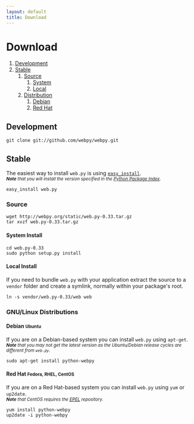 ```yaml
---
layout: default
title: Download
---
```


# Download

1.  [Development](#development)
1.  [Stable](#stable)
    1.  [Source](#source)
        1.  [System](#system)
        1.  [Local](#local)
    1.  [Distribution](#distribution)
        1.  [Debian](#debian)
        1.  [Red Hat](#red-hat)

<h2 id=development>Development</h2>

<pre><code><kbd>git clone git://github.com/webpy/webpy.git</kbd></code></pre>

<h2 id=stable>Stable</h2>

The easiest way to install `web.py` is using
<code>[easy_install](http://peak.telecommunity.com/DevCenter/EasyInstall)</code>.  
<em><small><strong>Note</strong> that you will install the version specified in the [Python Package Index](http://pypi.python.org/pypi/web.py).</small></em>

<pre><code><kbd>easy_install web.py</kbd></code></pre>

<h3 id=source>Source</h3>

<pre><code><kbd>wget http://webpy.org/static/web.py-0.33.tar.gz</kbd>
<kbd>tar xvzf web.py-0.33.tar.gz</kbd></code></pre>

<h4 id=system>System Install</h4>

<pre><code><kbd>cd web.py-0.33</kbd>
<kbd>sudo python setup.py install</kbd></code></pre>

<h4 id=local>Local Install</h4>

If you need to bundle `web.py` with your application extract the source to a `vendor` folder and create a symlink, normally within your package's root.

<pre><code><kbd>ln -s vendor/web.py-0.33/web web</kbd></code></pre>

<h3 id=distributions>GNU/Linux Distributions</h3>

<h4 id=debian>Debian <small>Ubuntu</small></h4>

If you are on a Debian-based system you can install `web.py` using `apt-get`.  
<em><small><strong>Note</strong> that you may not get the latest version as the Ubuntu/Debian release cycles are different from `web.py`.</small></em>

<pre><code><kbd>sudo apt-get install python-webpy</kbd></code></pre>

<h4 id=red-hat>Red Hat <small>Fedora, RHEL, CentOS</small></h4>

If you are on a Red Hat-based system you can install `web.py` using `yum` or `up2date`.  
<em><small><strong>Note</strong> that CentOS requires the [<abbr title="Extra Packages for Enterprise Linux">EPEL</abbr>](https://fedoraproject.org/wiki/EPEL) repository.</small></em>

<pre><code><kbd class=su>yum install python-webpy</kbd>
<kbd class=su>up2date -i python-webpy</kbd></code></pre>

<style>@import url(http://angelo.gladding.name/assets/webpy-redesign.css);</style>